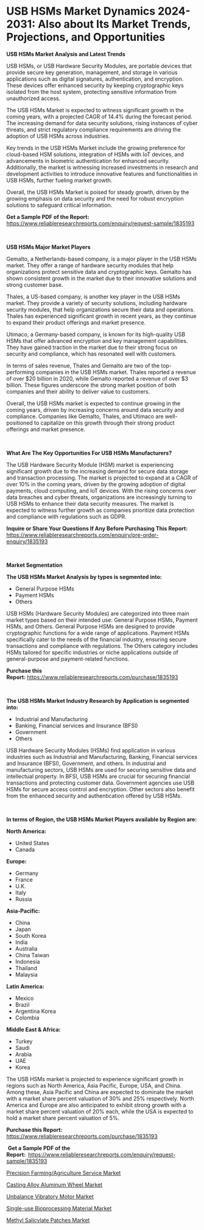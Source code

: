 <p><h1>USB HSMs Market Dynamics 2024-2031: Also about Its Market Trends, Projections, and Opportunities</h1></p><p><strong>USB HSMs Market Analysis and Latest Trends</strong></p>
<p><p>USB HSMs, or USB Hardware Security Modules, are portable devices that provide secure key generation, management, and storage in various applications such as digital signatures, authentication, and encryption. These devices offer enhanced security by keeping cryptographic keys isolated from the host system, protecting sensitive information from unauthorized access.</p><p>The USB HSMs Market is expected to witness significant growth in the coming years, with a projected CAGR of 14.4% during the forecast period. The increasing demand for data security solutions, rising instances of cyber threats, and strict regulatory compliance requirements are driving the adoption of USB HSMs across industries.</p><p>Key trends in the USB HSMs Market include the growing preference for cloud-based HSM solutions, integration of HSMs with IoT devices, and advancements in biometric authentication for enhanced security. Additionally, the market is witnessing increased investments in research and development activities to introduce innovative features and functionalities in USB HSMs, further fueling market growth.</p><p>Overall, the USB HSMs Market is poised for steady growth, driven by the growing emphasis on data security and the need for robust encryption solutions to safeguard critical information.</p></p>
<p><strong>Get a Sample PDF of the Report:&nbsp;</strong> <a href="https://www.reliableresearchreports.com/enquiry/request-sample/1835193">https://www.reliableresearchreports.com/enquiry/request-sample/1835193</a></p>
<p>&nbsp;</p>
<p><strong>USB HSMs Major Market Players</strong></p>
<p><p>Gemalto, a Netherlands-based company, is a major player in the USB HSMs market. They offer a range of hardware security modules that help organizations protect sensitive data and cryptographic keys. Gemalto has shown consistent growth in the market due to their innovative solutions and strong customer base.</p><p>Thales, a US-based company, is another key player in the USB HSMs market. They provide a variety of security solutions, including hardware security modules, that help organizations secure their data and operations. Thales has experienced significant growth in recent years, as they continue to expand their product offerings and market presence.</p><p>Utimaco, a Germany-based company, is known for its high-quality USB HSMs that offer advanced encryption and key management capabilities. They have gained traction in the market due to their strong focus on security and compliance, which has resonated well with customers.</p><p>In terms of sales revenue, Thales and Gemalto are two of the top-performing companies in the USB HSMs market. Thales reported a revenue of over $20 billion in 2020, while Gemalto reported a revenue of over $3 billion. These figures underscore the strong market position of both companies and their ability to deliver value to customers.</p><p>Overall, the USB HSMs market is expected to continue growing in the coming years, driven by increasing concerns around data security and compliance. Companies like Gemalto, Thales, and Utimaco are well-positioned to capitalize on this growth through their strong product offerings and market presence.</p></p>
<p>&nbsp;</p>
<p><strong>What Are The Key Opportunities For USB HSMs Manufacturers?</strong></p>
<p><p>The USB Hardware Security Module (HSM) market is experiencing significant growth due to the increasing demand for secure data storage and transaction processing. The market is projected to expand at a CAGR of over 10% in the coming years, driven by the growing adoption of digital payments, cloud computing, and IoT devices. With the rising concerns over data breaches and cyber threats, organizations are increasingly turning to USB HSMs to enhance their data security measures. The market is expected to witness further growth as companies prioritize data protection and compliance with regulations such as GDPR.</p></p>
<p><strong>Inquire or Share Your Questions If Any Before Purchasing This Report:</strong> <a href="https://www.reliableresearchreports.com/enquiry/pre-order-enquiry/1835193">https://www.reliableresearchreports.com/enquiry/pre-order-enquiry/1835193</a></p>
<p>&nbsp;</p>
<p><strong>Market Segmentation</strong></p>
<p><strong>The USB HSMs Market Analysis by types is segmented into:</strong></p>
<p><ul><li>General Purpose HSMs</li><li>Payment HSMs</li><li>Others</li></ul></p>
<p><p>USB HSMs (Hardware Security Modules) are categorized into three main market types based on their intended use: General Purpose HSMs, Payment HSMs, and Others. General Purpose HSMs are designed to provide cryptographic functions for a wide range of applications. Payment HSMs specifically cater to the needs of the financial industry, ensuring secure transactions and compliance with regulations. The Others category includes HSMs tailored for specific industries or niche applications outside of general-purpose and payment-related functions.</p></p>
<p><strong>Purchase this Report:&nbsp;</strong><a href="https://www.reliableresearchreports.com/purchase/1835193">https://www.reliableresearchreports.com/purchase/1835193</a></p>
<p>&nbsp;</p>
<p><strong>The USB HSMs Market Industry Research by Application is segmented into:</strong></p>
<p><ul><li>Industrial and Manufacturing</li><li>Banking, Financial services and Insurance (BFSI)</li><li>Government</li><li>Others</li></ul></p>
<p><p>USB Hardware Security Modules (HSMs) find application in various industries such as Industrial and Manufacturing, Banking, Financial services and Insurance (BFSI), Government, and others. In industrial and manufacturing sectors, USB HSMs are used for securing sensitive data and intellectual property. In BFSI, USB HSMs are crucial for securing financial transactions and protecting customer data. Government agencies use USB HSMs for secure access control and encryption. Other sectors also benefit from the enhanced security and authentication offered by USB HSMs.</p></p>
<p>&nbsp;</p>
<p><strong>In terms of Region, the USB HSMs Market Players available by Region are:</strong></p>
<p>
    <p> <strong> North America: </strong>
        <ul>
            <li>United States</li>
            <li>Canada</li>
        </ul>
        </p> 
    <p> <strong> Europe: </strong>
        <ul>
            <li>Germany</li>
            <li>France</li>
            <li>U.K.</li>
            <li>Italy</li>
            <li>Russia</li>
        </ul>
        </p> 
    <p> <strong> Asia-Pacific: </strong>
        <ul>
            <li>China</li>
            <li>Japan</li>
            <li>South Korea</li>
            <li>India</li>
            <li>Australia</li>
            <li>China Taiwan</li>
            <li>Indonesia</li>
            <li>Thailand</li>
            <li>Malaysia</li>
        </ul>
        </p> 
    <p> <strong> Latin America: </strong>
        <ul>
            <li>Mexico</li>
            <li>Brazil</li>
            <li>Argentina Korea</li>
            <li>Colombia</li>
        </ul>
        </p> 
    <p> <strong> Middle East & Africa: </strong>
        <ul>
            <li>Turkey</li>
            <li>Saudi</li>
            <li>Arabia</li>
            <li>UAE</li>
            <li>Korea</li>
        </ul>
    </p>
    </p>
<p><p>The USB HSMs market is projected to experience significant growth in regions such as North America, Asia Pacific, Europe, USA, and China. Among these, Asia Pacific and China are expected to dominate the market with a market share percent valuation of 30% and 25% respectively. North America and Europe are also anticipated to exhibit strong growth with a market share percent valuation of 20% each, while the USA is expected to hold a market share percent valuation of 5%.</p></p>
<p><strong>Purchase this Report: </strong><a href="https://www.reliableresearchreports.com/purchase/1835193">https://www.reliableresearchreports.com/purchase/1835193</a></p>
<p>&nbsp;<strong>Get a Sample PDF of the Report:&nbsp;&nbsp;</strong><a href="https://www.reliableresearchreports.com/enquiry/request-sample/1835193">https://www.reliableresearchreports.com/enquiry/request-sample/1835193</a></p>
<p><strong></strong></p>
<p><p><a href="https://github.com/ashepherd82/Market-Research-Report-List-3/blob/main/precision-farmingagriculture-service-market.md">Precision Farming/Agriculture Service Market</a></p><p><a href="https://issuu.com/reportprime-2/docs/casting-alloy-aluminum-wheel-market-size-2030.pptx">Casting Alloy Aluminum Wheel Market</a></p><p><a href="https://issuu.com/reportprime-2/docs/unbalance-vibratory-motor-market-size-2030.pptx">Unbalance Vibratory Motor Market</a></p><p><a href="https://github.com/irfadac/Market-Research-Report-List-2/blob/main/single-use-bioprocessing-material-market.md">Single-use Bioprocessing Material Market</a></p><p><a href="https://medium.com/@lottiejerde6456/methyl-salicylate-patches-market-comprehensive-assessment-by-type-application-and-geography-7793ac6381a2">Methyl Salicylate Patches Market</a></p></p>